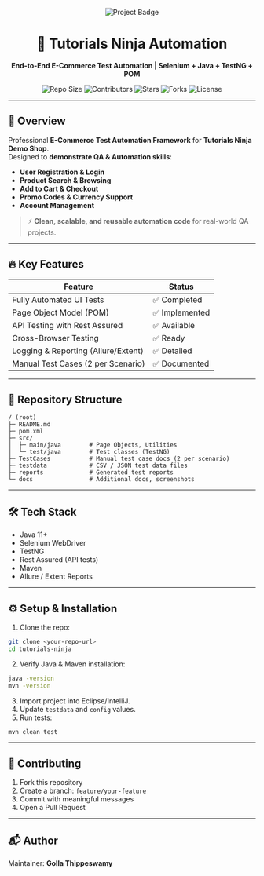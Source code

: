 <p align="center">
  <img src="https://img.shields.io/badge/TutorialsNinja-QA%20Automation-blue?style=for-the-badge&logo=selenium" alt="Project Badge"/>
</p>

<h1 align="center">🛒 Tutorials Ninja Automation</h1>
<p align="center">
  <strong>End-to-End E-Commerce Test Automation | Selenium + Java + TestNG + POM</strong>
</p>

<p align="center">
  <img src="https://img.shields.io/github/repo-size/GThippeswamy/Tutorials-Ninja" alt="Repo Size"/>
  <img src="https://img.shields.io/github/contributors/GThippeswamy/Tutorials-Ninja" alt="Contributors"/>
  <img src="https://img.shields.io/github/stars/GThippeswamy/Tutorials-Ninja?style=social" alt="Stars"/>
  <img src="https://img.shields.io/github/forks/GThippeswamy/Tutorials-Ninja?style=social" alt="Forks"/>
  <img src="https://img.shields.io/github/license/GThippeswamy/Tutorials-Ninja" alt="License"/>
</p>

---

## 🌟 Overview
Professional **E-Commerce Test Automation Framework** for **Tutorials Ninja Demo Shop**.  
Designed to **demonstrate QA & Automation skills**:

- **User Registration & Login**  
- **Product Search & Browsing**  
- **Add to Cart & Checkout**  
- **Promo Codes & Currency Support**  
- **Account Management**  

> ⚡ **Clean, scalable, and reusable automation code** for real-world QA projects.

---

## 🔥 Key Features

<div align="center">

| Feature | Status |
|---------|--------|
| Fully Automated UI Tests | ✅ Completed |
| Page Object Model (POM) | ✅ Implemented |
| API Testing with Rest Assured | ✅ Available |
| Cross-Browser Testing | ✅ Ready |
| Logging & Reporting (Allure/Extent) | ✅ Detailed |
| Manual Test Cases (2 per Scenario) | ✅ Documented |

</div>

---

## 📁 Repository Structure
```
/ (root)
├─ README.md
├─ pom.xml
├─ src/
│  ├─ main/java        # Page Objects, Utilities
│  └─ test/java        # Test classes (TestNG)
├─ TestCases           # Manual test case docs (2 per scenario)
├─ testdata            # CSV / JSON test data files
├─ reports             # Generated test reports
└─ docs                # Additional docs, screenshots
```

---

## 🛠️ Tech Stack
- Java 11+  
- Selenium WebDriver  
- TestNG  
- Rest Assured (API tests)  
- Maven  
- Allure / Extent Reports  

---

## ⚙️ Setup & Installation
1. Clone the repo:
```bash
git clone <your-repo-url>
cd tutorials-ninja
```
2. Verify Java & Maven installation:
```bash
java -version
mvn -version
```
3. Import project into Eclipse/IntelliJ.  
4. Update `testdata` and `config` values.  
5. Run tests:
```bash
mvn clean test
```

---

## 🤝 Contributing
1. Fork this repository  
2. Create a branch: `feature/your-feature`  
3. Commit with meaningful messages  
4. Open a Pull Request  

---

## 📬 Author
Maintainer: **Golla Thippeswamy**
